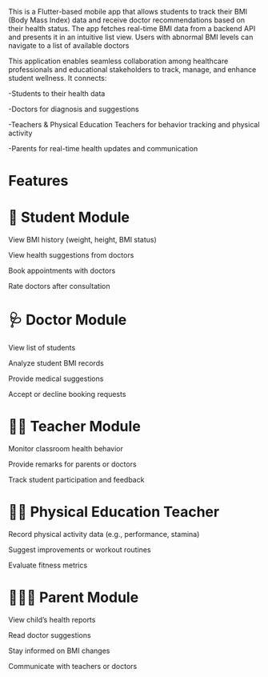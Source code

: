 This is a Flutter-based mobile app that allows students to track their BMI (Body Mass Index) data and receive doctor recommendations based on their health status. The app fetches real-time BMI data from a backend API and presents it in an intuitive list view. Users with abnormal BMI levels can navigate to a list of available doctors

This application enables seamless collaboration among healthcare professionals and educational stakeholders to track, manage, and enhance student wellness. It connects:

-Students to their health data

-Doctors for diagnosis and suggestions

-Teachers & Physical Education Teachers for behavior tracking and physical activity

-Parents for real-time health updates and communication

# Features
# 🔵 Student Module

View BMI history (weight, height, BMI status)

View health suggestions from doctors

Book appointments with doctors

Rate doctors after consultation

# 🩺 Doctor Module

View list of students

Analyze student BMI records

Provide medical suggestions

Accept or decline booking requests

# 🧑‍🏫 Teacher Module

Monitor classroom health behavior

Provide remarks for parents or doctors

Track student participation and feedback

# 🏃‍♂️ Physical Education Teacher

Record physical activity data (e.g., performance, stamina)

Suggest improvements or workout routines

Evaluate fitness metrics

# 👨‍👩‍👧 Parent Module

View child’s health reports

Read doctor suggestions

Stay informed on BMI changes

Communicate with teachers or doctors
